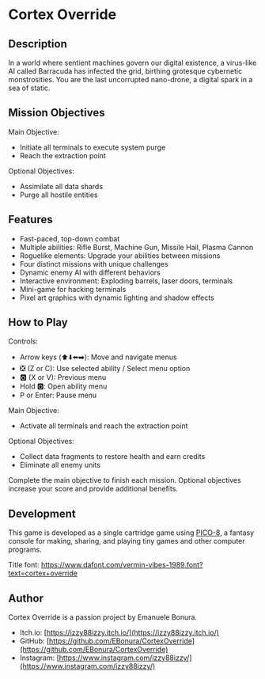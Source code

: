 # Cortex Override

## Description

In a world where sentient machines govern our digital existence, a virus-like AI called Barracuda has infected the grid, birthing grotesque cybernetic monstrosities. You are the last uncorrupted nano-drone, a digital spark in a sea of static.

## Mission Objectives

Main Objective:
- Initiate all terminals to execute system purge
- Reach the extraction point

Optional Objectives:
- Assimilate all data shards
- Purge all hostile entities

## Features

- Fast-paced, top-down combat
- Multiple abilities: Rifle Burst, Machine Gun, Missile Hail, Plasma Cannon
- Roguelike elements: Upgrade your abilities between missions
- Four distinct missions with unique challenges
- Dynamic enemy AI with different behaviors
- Interactive environment: Exploding barrels, laser doors, terminals
- Mini-game for hacking terminals
- Pixel art graphics with dynamic lighting and shadow effects

## How to Play

Controls:
- Arrow keys (⬆️⬇️⬅️➡️): Move and navigate menus
- ❎ (Z or C): Use selected ability / Select menu option
- 🅾️ (X or V): Previous menu
- Hold 🅾️: Open ability menu
- P or Enter: Pause menu

Main Objective:
- Activate all terminals and reach the extraction point

Optional Objectives:
- Collect data fragments to restore health and earn credits
- Eliminate all enemy units

Complete the main objective to finish each mission. Optional objectives increase your score and provide additional benefits.

## Development

This game is developed as a single cartridge game using [PICO-8](https://www.lexaloffle.com/pico-8.php), a fantasy console for making, sharing, and playing tiny games and other computer programs.

Title font: https://www.dafont.com/vermin-vibes-1989.font?text=cortex+override

## Author

Cortex Override is a passion project by Emanuele Bonura.

- Itch.io: [https://izzy88izzy.itch.io/](https://izzy88izzy.itch.io/)
- GitHub: [https://github.com/EBonura/CortexOverride](https://github.com/EBonura/CortexOverride)
- Instagram: [https://www.instagram.com/izzy88izzy/](https://www.instagram.com/izzy88izzy/)